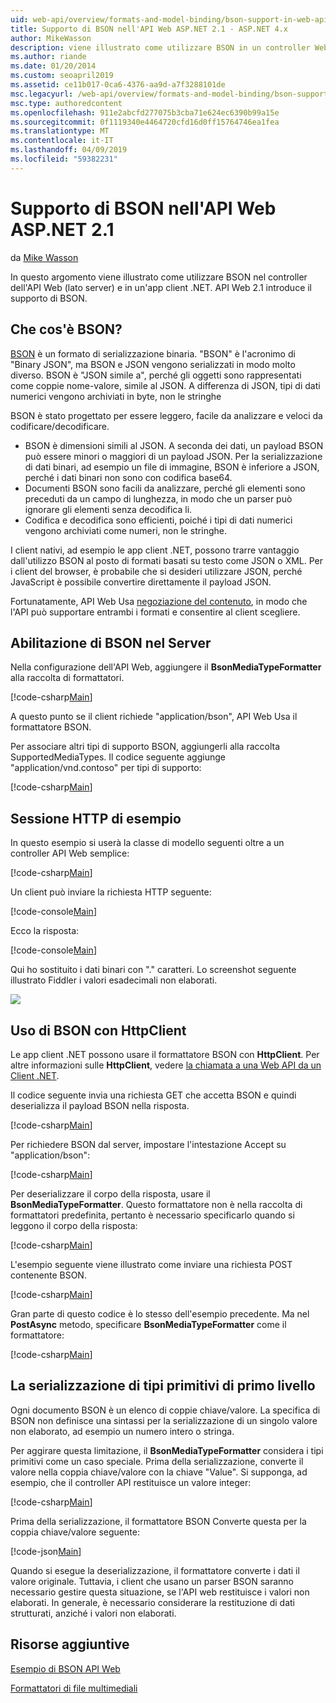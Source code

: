 ```yaml
---
uid: web-api/overview/formats-and-model-binding/bson-support-in-web-api-21
title: Supporto di BSON nell'API Web ASP.NET 2.1 - ASP.NET 4.x
author: MikeWasson
description: viene illustrato come utilizzare BSON in un controller Web API (lato server) e in un'app client .NET per ASP.NET 4.x.
ms.author: riande
ms.date: 01/20/2014
ms.custom: seoapril2019
ms.assetid: ce11b017-0ca6-4376-aa9d-a7f3288101de
msc.legacyurl: /web-api/overview/formats-and-model-binding/bson-support-in-web-api-21
msc.type: authoredcontent
ms.openlocfilehash: 911e2abcfd277075b3cba71e624ec6390b99a15e
ms.sourcegitcommit: 0f1119340e4464720cfd16d0ff15764746ea1fea
ms.translationtype: MT
ms.contentlocale: it-IT
ms.lasthandoff: 04/09/2019
ms.locfileid: "59382231"
---
```

# <a name="bson-support-in-aspnet-web-api-21"></a>Supporto di BSON nell'API Web ASP.NET 2.1

da [Mike Wasson](https://github.com/MikeWasson)

In questo argomento viene illustrato come utilizzare BSON nel controller dell'API Web (lato server) e in un'app client .NET. API Web 2.1 introduce il supporto di BSON. 

## <a name="what-is-bson"></a>Che cos'è BSON?

[BSON](http://bsonspec.org/) è un formato di serializzazione binaria. "BSON" è l'acronimo di "Binary JSON", ma BSON e JSON vengono serializzati in modo molto diverso. BSON è "JSON simile a", perché gli oggetti sono rappresentati come coppie nome-valore, simile al JSON. A differenza di JSON, tipi di dati numerici vengono archiviati in byte, non le stringhe

BSON è stato progettato per essere leggero, facile da analizzare e veloci da codificare/decodificare.

- BSON è dimensioni simili al JSON. A seconda dei dati, un payload BSON può essere minori o maggiori di un payload JSON. Per la serializzazione di dati binari, ad esempio un file di immagine, BSON è inferiore a JSON, perché i dati binari non sono con codifica base64.
- Documenti BSON sono facili da analizzare, perché gli elementi sono preceduti da un campo di lunghezza, in modo che un parser può ignorare gli elementi senza decodifica li.
- Codifica e decodifica sono efficienti, poiché i tipi di dati numerici vengono archiviati come numeri, non le stringhe.

I client nativi, ad esempio le app client .NET, possono trarre vantaggio dall'utilizzo BSON al posto di formati basati su testo come JSON o XML. Per i client del browser, è probabile che si desideri utilizzare JSON, perché JavaScript è possibile convertire direttamente il payload JSON.

Fortunatamente, API Web Usa [negoziazione del contenuto](content-negotiation.md), in modo che l'API può supportare entrambi i formati e consentire al client scegliere.

## <a name="enabling-bson-on-the-server"></a>Abilitazione di BSON nel Server

Nella configurazione dell'API Web, aggiungere il **BsonMediaTypeFormatter** alla raccolta di formattatori.

[!code-csharp[Main](bson-support-in-web-api-21/samples/sample1.cs)]

A questo punto se il client richiede "application/bson", API Web Usa il formattatore BSON.

Per associare altri tipi di supporto BSON, aggiungerli alla raccolta SupportedMediaTypes. Il codice seguente aggiunge "application/vnd.contoso" per tipi di supporto:

[!code-csharp[Main](bson-support-in-web-api-21/samples/sample2.cs)]

## <a name="example-http-session"></a>Sessione HTTP di esempio

In questo esempio si userà la classe di modello seguenti oltre a un controller API Web semplice:

[!code-csharp[Main](bson-support-in-web-api-21/samples/sample3.cs)]

Un client può inviare la richiesta HTTP seguente:

[!code-console[Main](bson-support-in-web-api-21/samples/sample4.cmd)]

Ecco la risposta:

[!code-console[Main](bson-support-in-web-api-21/samples/sample5.cmd)]

Qui ho sostituito i dati binari con &quot;.&quot; caratteri. Lo screenshot seguente illustrato Fiddler i valori esadecimali non elaborati.

[![](bson-support-in-web-api-21/_static/image2.png)](bson-support-in-web-api-21/_static/image1.png)

## <a name="using-bson-with-httpclient"></a>Uso di BSON con HttpClient

Le app client .NET possono usare il formattatore BSON con **HttpClient**. Per altre informazioni sulle **HttpClient**, vedere [la chiamata a una Web API da un Client .NET](../advanced/calling-a-web-api-from-a-net-client.md).

Il codice seguente invia una richiesta GET che accetta BSON e quindi deserializza il payload BSON nella risposta.

[!code-csharp[Main](bson-support-in-web-api-21/samples/sample6.cs)]

Per richiedere BSON dal server, impostare l'intestazione Accept su "application/bson":

[!code-csharp[Main](bson-support-in-web-api-21/samples/sample7.cs)]

Per deserializzare il corpo della risposta, usare il **BsonMediaTypeFormatter**. Questo formattatore non è nella raccolta di formattatori predefinita, pertanto è necessario specificarlo quando si leggono il corpo della risposta:

[!code-csharp[Main](bson-support-in-web-api-21/samples/sample8.cs)]

L'esempio seguente viene illustrato come inviare una richiesta POST contenente BSON.

[!code-csharp[Main](bson-support-in-web-api-21/samples/sample9.cs)]

Gran parte di questo codice è lo stesso dell'esempio precedente. Ma nel **PostAsync** metodo, specificare **BsonMediaTypeFormatter** come il formattatore:

[!code-csharp[Main](bson-support-in-web-api-21/samples/sample10.cs)]

## <a name="serializing-top-level-primitive-types"></a>La serializzazione di tipi primitivi di primo livello

Ogni documento BSON è un elenco di coppie chiave/valore. La specifica di BSON non definisce una sintassi per la serializzazione di un singolo valore non elaborato, ad esempio un numero intero o stringa.

Per aggirare questa limitazione, il **BsonMediaTypeFormatter** considera i tipi primitivi come un caso speciale. Prima della serializzazione, converte il valore nella coppia chiave/valore con la chiave "Value". Si supponga, ad esempio, che il controller API restituisce un valore integer:

[!code-csharp[Main](bson-support-in-web-api-21/samples/sample11.cs)]

Prima della serializzazione, il formattatore BSON Converte questa per la coppia chiave/valore seguente:

[!code-json[Main](bson-support-in-web-api-21/samples/sample12.json)]

Quando si esegue la deserializzazione, il formattatore converte i dati il valore originale. Tuttavia, i client che usano un parser BSON saranno necessario gestire questa situazione, se l'API web restituisce i valori non elaborati. In generale, è necessario considerare la restituzione di dati strutturati, anziché i valori non elaborati.

## <a name="additional-resources"></a>Risorse aggiuntive

[Esempio di BSON API Web](https://aspnet.codeplex.com/SourceControl/latest#Samples/WebApi/BSONSample/)

[Formattatori di file multimediali](media-formatters.md)

